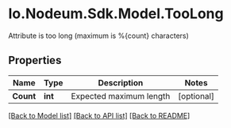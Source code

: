 # Io.Nodeum.Sdk.Model.TooLong
Attribute is too long (maximum is %{count} characters)
## Properties

Name | Type | Description | Notes
------------ | ------------- | ------------- | -------------
**Count** | **int** | Expected maximum length | [optional] 

[[Back to Model list]](../README.md#documentation-for-models) [[Back to API list]](../README.md#documentation-for-api-endpoints) [[Back to README]](../README.md)

